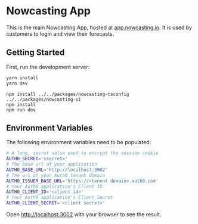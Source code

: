 # Nowcasting App

This is the main Nowcasting App, hosted at [app.nowcasting.io](app.nowcasting.io).
It is used by customers to login and view their forecasts.

## Getting Started

First, run the development server:

```bash
yarn install
yarn dev
```

```
npm install ../../packages/nowcasting-tsconfig ../../packages/nowcasting-ui
npm install
npm run dev
```

## Environment Variables

The following environment variables need to be populated:

```bash
# A long, secret value used to encrypt the session cookie
AUTH0_SECRET='<secret>'
# The base url of your application
AUTH0_BASE_URL='http://localhost:3002'
# The url of your Auth0 tenant domain
AUTH0_ISSUER_BASE_URL='https://<tenent domain>.auth0.com'
# Your Auth0 application's Client ID
AUTH0_CLIENT_ID='<client id>'
# Your Auth0 application's Client Secret
AUTH0_CLIENT_SECRET='<client secret>'

```

Open [http://localhost:3002](http://localhost:3002) with your browser to see the result.
